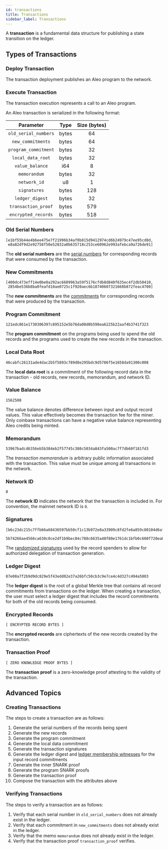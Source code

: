 ```yaml
---
id: transactions
title: Transactions
sidebar_label: Transactions
---
```


A **transaction** is a fundamental data structure for publishing a state transition on the ledger.

## Types of Transactions

### Deploy Transaction
The transaction deployment publishes an Aleo program to the network.

### Execute Transaction
The transaction execution represents a call to an Aleo program.

An Aleo transaction is serialized in the following format:

|        Parameter        |                       Type                       | Size (bytes) |
|:-----------------------:|:------------------------------------------------:|:------------:|
|   `old_serial_numbers`  |                     bytes                        |       64     |
|    `new_commitments`    |                     bytes                        |       64     |
|  `program_commitment`   |                     bytes                        |       32     |
|    `local_data_root`    |                     bytes                        |       32     |
|     `value_balance`     |                      i64                         |        8     |
|       `memorandum`      |                     bytes                        |       32     |
|       `network_id`      |                      u8                          |        1     |
|       `signatures`      |                     bytes                        |      128     |
|     `ledger_digest`     |                     bytes                        |       32     |
|   `transaction_proof`   |                     bytes                        |      579     |
|   `encrypted_records`   |                     bytes                        |      518     |

### Old Serial Numbers

```
[e1bf55b44e4b6ee475e7f21996b34af0b815d9412974cd6b24979c47ee95cd8d,
 e8a82df9d2e92758f50e52832a0b635718c253ce60962e993afebca9a726de91]
```

The **old serial numbers** are the [serial numbers](06_glossary.md#record-serial-number) for corresponding records
that were consumed by the transaction.

### New Commitments

```
[400dc473eff14e0be0a292ac6609963a59f5176cfdb8d840f635ec4f2db50410,
 2854be536b8ba0feafd10ae0725c1f920aec6b18740607321660b872feac4700]
```

The **new commitments** are the [commitments](06_glossary.md#record-commitment) for corresponding records that were produced by the transaction.

### Program Commitment

```
121edc861e1730306397c895152e5b76da00d0b598ea6225b22aaf4b3741f323
```

The **program commitment** on the programs being used to spend the old records and the programs used to create the new records in the transaction.

### Local Data Root

```
46cabfc26131ade4dac2b5f5893c789d8e295bdc9d5786f5e1658da91300c008
```

The **local data root** is a commitment of the following record data in the transaction - old records, new records, memorandum, and network ID.

### Value Balance

```
1562500
```

The value balance denotes difference between input and output record values. This value effectively becomes the transaction fee for the miner. 
Only coinbase transactions can have a negative value balance representing Aleo credits being minted.

### Memorandum

```
53967badcd6356eb5b384eb2f57745c380c5034a843fa500ac7f7db60f181fd3
```

The *transaction memorandum* is arbitrary public information associated with the transaction. This value must be unique among all transactions in the network.

### Network ID

```
0
```

The **network ID** indicates the network that the transaction is included in. For convention, the mainnet network ID is `0`.

### Signatures

```
[b6c23dc215c7ffb66a68436597bb50cf1c13b972e8a33909c8fd2fe6a859c80104d6afabbd875ae911818cf76a9a72229cf31cde036d6c33199abc39692b9700,
 5b74266ae4566ca630c0ce2df1b9bec84c788c6635a40f80e1761dc1bfb0c600f720ea0c6d5e9b8a579e6f00ad6ccfdf916b96b1189c1ff470bfb77d10513703]
```

The [randomized signatures](06_glossary.md#randomized-signature) used by the record spenders to allow for authorized delegation of transaction generation.

### Ledger Digest

```
87e08a7f2b9d9dc829e5f43edd02e37a26bfc50cb3c9e7ce4c4d327c494a5803
```

The **ledger digest** is the root of a global Merkle tree that contains all record commitments from transactions on the ledger.
When creating a transaction, the user must select a ledger digest that includes the record commitments for both of the old records being consumed.

### Encrypted Records

```
[ ENCRYPTED RECORD BYTES ]
```

The **encrypted records** are ciphertexts of the new records created by the transaction.

### Transaction Proof

```
[ ZERO KNOWLEDGE PROOF BYTES ]
```

The **transaction proof** is a zero-knowledge proof attesting to the validity of the transaction.

## Advanced Topics

### Creating Transactions

The steps to create a transaction are as follows:

1. Generate the serial numbers of the records being spent
2. Generate the new records
3. Generate the program commitment
4. Generate the local data commitment
5. Generate the transaction signatures
6. Generate the ledger digest and [ledger membership witnesses](06_glossary.md#ledger-membership-witness) for the input record commitments 
7. Generate the inner SNARK proof
8. Generate the program SNARK proofs
9. Generate the transaction proof
10. Compose the transaction with the attributes above


### Verifying Transactions

The steps to verify a transaction are as follows:

1. Verify that each serial number in `old_serial_numbers` does not already exist in the ledger.
2. Verify that each commitment in `new_commitments` does not already exist in the ledger.
3. Verify that the memo `memorandum` does not already exist in the ledger.
4. Verify that the transaction proof `transaction_proof` verifies.

